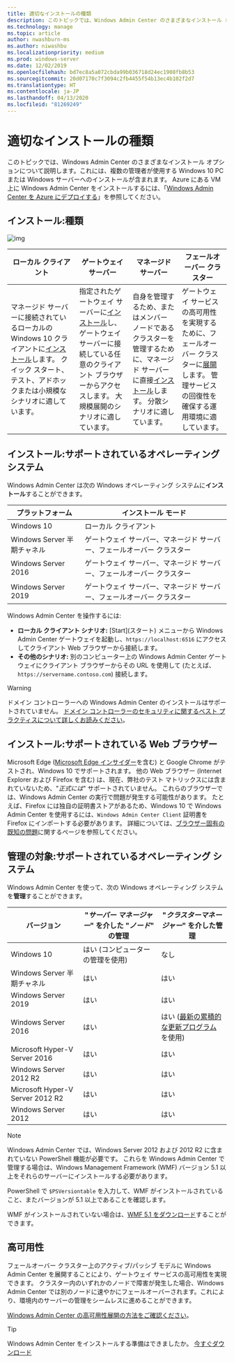 ```yaml
---
title: 適切なインストールの種類
description: このトピックでは、Windows Admin Center のさまざまなインストール オプションについて説明します。これには、複数の管理者が使用する Windows 10 PC または Windows サーバーへのインストールが含まれます。
ms.technology: manage
ms.topic: article
author: nwashburn-ms
ms.author: niwashbu
ms.localizationpriority: medium
ms.prod: windows-server
ms.date: 12/02/2019
ms.openlocfilehash: bd7ec8a5a072cbda99b036718d24ec1908fb8b53
ms.sourcegitcommit: 20d07170c7f3094c2fb4455f54b13ec4b102f2d7
ms.translationtype: HT
ms.contentlocale: ja-JP
ms.lasthandoff: 04/13/2020
ms.locfileid: "81269249"
---
```

# <a name="what-type-of-installation-is-right-for-you"></a>適切なインストールの種類

このトピックでは、Windows Admin Center のさまざまなインストール オプションについて説明します。これには、複数の管理者が使用する Windows 10 PC または Windows サーバーへのインストールが含まれます。 Azure にある VM 上に Windows Admin Center をインストールするには、「[Windows Admin Center を Azure にデプロイする](../azure/deploy-wac-in-azure.md)」を参照してください。

## <a name="installation-types"></a>インストール:種類

![img](../media/deployment-options/install-options.PNG)

| ローカル クライアント                                | ゲートウェイ サーバー                                  | マネージド サーバー                               | フェールオーバー クラスター                           |
|---------------------------------------------|-------------------------------------------------|----------------------------------------------|--------------------------------------------|
| マネージド サーバーに接続されているローカルの Windows 10 クライアントに[インストール](../deploy/install.md)します。  クイック スタート、テスト、アドホックまたは小規模なシナリオに適しています。 |指定されたゲートウェイ サーバーに[インストール](../deploy/install.md)し、ゲートウェイ サーバーに接続している任意のクライアント ブラウザーからアクセスします。  大規模展開のシナリオに適しています。 | 自身を管理するため、またはメンバー ノードであるクラスターを管理するために、マネージド サーバーに直接[インストール](../deploy/install.md)します。  分散シナリオに適しています。 | ゲートウェイ サービスの高可用性を実現するために、フェールオーバー クラスターに[展開](#high-availability)します。 管理サービスの回復性を確保する運用環境に適しています。 |

## <a name="installation-supported-operating-systems"></a>インストール:サポートされているオペレーティング システム

Windows Admin Center は次の Windows オペレーティング システムに**インストール**することができます。

| **プラットフォーム**                       | **インストール モード** |
| -----------------------------------| --------------------- |
| Windows 10                         | ローカル クライアント |
| Windows Server 半期チャネル | ゲートウェイ サーバー、マネージド サーバー、フェールオーバー クラスター |
| Windows Server 2016                | ゲートウェイ サーバー、マネージド サーバー、フェールオーバー クラスター |
| Windows Server 2019                | ゲートウェイ サーバー、マネージド サーバー、フェールオーバー クラスター |

Windows Admin Center を操作するには:

- **ローカル クライアント シナリオ:** [Start]\(スタート\) メニューから Windows Admin Center ゲートウェイを起動し、`https://localhost:6516` にアクセスしてクライアント Web ブラウザーから接続します。
- **その他のシナリオ:** 別のコンピューター上の Windows Admin Center ゲートウェイにクライアント ブラウザーからその URL を使用して (たとえば、`https://servername.contoso.com`) 接続します。

> [!WARNING]
> ドメイン コントローラーへの Windows Admin Center のインストールはサポートされていません。 [ドメイン コントローラーのセキュリティに関するベスト プラクティスについて詳しくお読みください](https://docs.microsoft.com/windows-server/identity/ad-ds/plan/security-best-practices/securing-domain-controllers-against-attack)。

## <a name="installation-supported-web-browsers"></a>インストール:サポートされている Web ブラウザー

Microsoft Edge ([Microsoft Edge インサイダー](https://microsoftedgeinsider.com)を含む) と Google Chrome がテストされ、Windows 10 でサポートされます。 他の Web ブラウザー (Internet Explorer および Firefox を含む) は、現在、弊社のテスト マトリックスには含まれていないため、"*正式には*" サポートされていません。 これらのブラウザーでは、Windows Admin Center の実行で問題が発生する可能性があります。 たとえば、Firefox には独自の証明書ストアがあるため、Windows 10 で Windows Admin Center を使用するには、`Windows Admin Center Client` 証明書を Firefox にインポートする必要があります。 詳細については、[ブラウザー固有の既知の問題](../support/known-issues.md#browser-specific-issues)に関するページを参照してください。

## <a name="management-target-supported-operating-systems"></a>管理の対象:サポートされているオペレーティング システム

Windows Admin Center を使って、次の Windows オペレーティング システムを**管理**することができます。

| バージョン | "*サーバー マネージャー*" を介した "*ノード*" の管理 | "*クラスターマネージャー*" を介した管理 |
| ------------------------- |--------------- | ----- |
| Windows 10 | はい (コンピューターの管理を使用) | なし |
| Windows Server 半期チャネル | はい | はい |
| Windows Server 2019 | はい | はい |
| Windows Server 2016 | はい | はい ([最新の累積的な更新プログラム](../use/manage-hyper-converged.md#prepare-your-windows-server-2016-cluster-for-windows-admin-center)を使用) |
| Microsoft Hyper-V Server 2016 | はい | はい |
| Windows Server 2012 R2 | はい | はい |
| Microsoft Hyper-V Server 2012 R2 | はい | はい |
| Windows Server 2012 | はい | はい |

> [!NOTE]
> Windows Admin Center では、Windows Server 2012 および 2012 R2 に含まれていない PowerShell 機能が必要です。 これらを Windows Admin Center で管理する場合は、Windows Management Framework (WMF) バージョン 5.1 以上をそれらのサーバーにインストールする必要があります。
> 
> PowerShell で `$PSVersiontable` を入力して、WMF がインストールされていること、またバージョンが 5.1 以上であることを確認します。 
> 
> WMF がインストールされていない場合は、[WMF 5.1 をダウンロード](https://www.microsoft.com/download/details.aspx?id=54616)することができます。

## <a name="high-availability"></a>高可用性

フェールオーバー クラスター上のアクティブ/パッシブ モデルに Windows Admin Center を展開することにより、ゲートウェイ サービスの高可用性を実現できます。 クラスター内のいずれかのノードで障害が発生した場合、Windows Admin Center では別のノードに速やかにフェールオーバーされます。これにより、環境内のサーバーの管理をシームレスに進めることができます。

[Windows Admin Center の高可用性展開の方法をご確認ください](../deploy/high-availability.md)。

> [!Tip]
> Windows Admin Center をインストールする準備はできましたか。 [今すぐダウンロード](https://aka.ms/windowsadmincenter)
